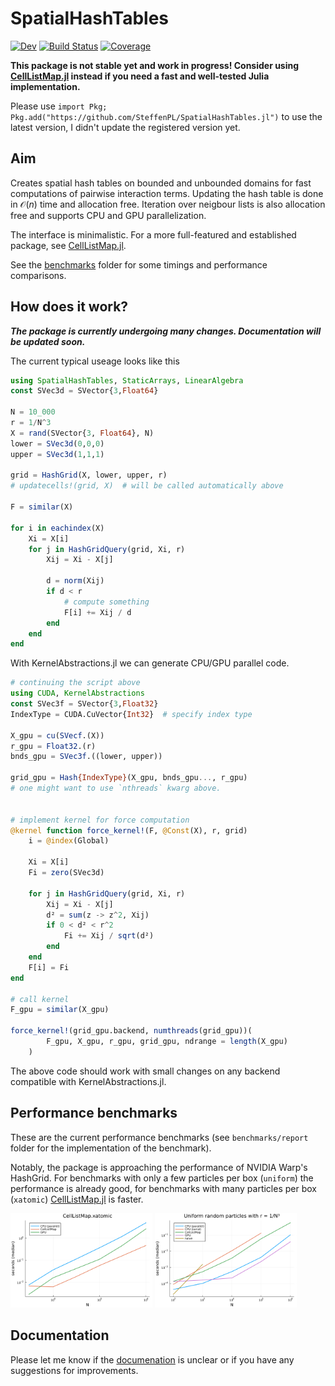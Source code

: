 # SpatialHashTables
<!-- 
[![Docs](https://img.shields.io/badge/docs-stable-blue.svg)](https://SteffenPL.github.io/SpatialHashTables.jl/stable/) -->

[![Dev](https://img.shields.io/badge/docs-dev-blue.svg)](https://SteffenPL.github.io/SpatialHashTables.jl/dev/)
[![Build Status](https://github.com/SteffenPL/SpatialHashTables.jl/actions/workflows/CI.yml/badge.svg?branch=main)](https://github.com/SteffenPL/SpatialHashTables.jl/actions/workflows/CI.yml?query=branch%3Amain)
[![Coverage](https://codecov.io/gh/SteffenPL/SpatialHashTables.jl/branch/main/graph/badge.svg)](https://codecov.io/gh/SteffenPL/SpatialHashTables.jl)

**This package is not stable yet and work in progress! Consider using [CellListMap.jl](https://github.com/m3g/CellListMap.jl) instead if you need a fast and well-tested Julia implementation.**

Please use `import Pkg; Pkg.add("https://github.com/SteffenPL/SpatialHashTables.jl")` to use the latest version, I didn't update the registered version yet.

## Aim 

Creates spatial hash tables on bounded and unbounded domains for fast 
computations of pairwise interaction terms. Updating the hash table is 
done in $\mathcal{O}(n)$ time and allocation free. Iteration over neigbour lists 
is also allocation free and supports CPU and GPU parallelization.

The interface is minimalistic. For a more full-featured and established package, see [CellListMap.jl](https://github.com/m3g/CellListMap.jl).

See the [benchmarks](https://github.com/SteffenPL/SpatialHashTables.jl/tree/main/benchmarks) folder for some timings and performance comparisons.

## How does it work?

***The package is currently undergoing many changes. Documentation will be updated soon.***


The current typical useage looks like this
```julia
using SpatialHashTables, StaticArrays, LinearAlgebra
const SVec3d = SVector{3,Float64}

N = 10_000
r = 1/N^3
X = rand(SVector{3, Float64}, N)
lower = SVec3d(0,0,0)
upper = SVec3d(1,1,1)

grid = HashGrid(X, lower, upper, r)
# updatecells!(grid, X)  # will be called automatically above

F = similar(X)

for i in eachindex(X)
    Xi = X[i]
    for j in HashGridQuery(grid, Xi, r)
        Xij = Xi - X[j]

        d = norm(Xij)
        if d < r
            # compute something
            F[i] += Xij / d
        end
    end
end
```

With KernelAbstractions.jl we can generate CPU/GPU parallel code. 

```julia
# continuing the script above
using CUDA, KernelAbstractions
const SVec3f = SVector{3,Float32}
IndexType = CUDA.CuVector{Int32}  # specify index type

X_gpu = cu(SVecf.(X))
r_gpu = Float32.(r)
bnds_gpu = SVec3f.((lower, upper))

grid_gpu = Hash{IndexType}(X_gpu, bnds_gpu..., r_gpu)
# one might want to use `nthreads` kwarg above. 


# implement kernel for force computation
@kernel function force_kernel!(F, @Const(X), r, grid)
    i = @index(Global)
    
    Xi = X[i]
    Fi = zero(SVec3d)

    for j in HashGridQuery(grid, Xi, r)
        Xij = Xi - X[j]
        d² = sum(z -> z^2, Xij)
        if 0 < d² < r^2
            Fi += Xij / sqrt(d²)
        end 
    end
    F[i] = Fi    
end

# call kernel
F_gpu = similar(X_gpu)

force_kernel!(grid_gpu.backend, numthreads(grid_gpu))(
        F_gpu, X_gpu, r_gpu, grid_gpu, ndrange = length(X_gpu)
    )
```

The above code should work with small changes on any backend compatible with KernelAbstractions.jl. 

## Performance benchmarks

These are the current performance benchmarks (see `benchmarks/report` folder for the implementation of the benchmark). 

Notably, the package is approaching the performance of NVIDIA Warp's HashGrid. For benchmarks with only a few particles per box (`uniform`) the performance is already good, for benchmarks with many particles per box (`xatomic`) [CellListMap.jl](https://github.com/m3g/CellListMap.jl) is faster.

<div>
<img src="./benchmarks/report/output/2024-05-21/xatomic.png" width="45%">
<!--<img src="./benchmarks/report/output/2024-05-13/xgalactic.png" width="45%">-->
<img src="./benchmarks/report/output/2024-05-21/uniform.png" width="45%">
</div>

## Documentation 

Please let me know if the [documenation](https://SteffenPL.github.io/SpatialHashTables.jl/dev/) is unclear or if you have any suggestions for improvements.
